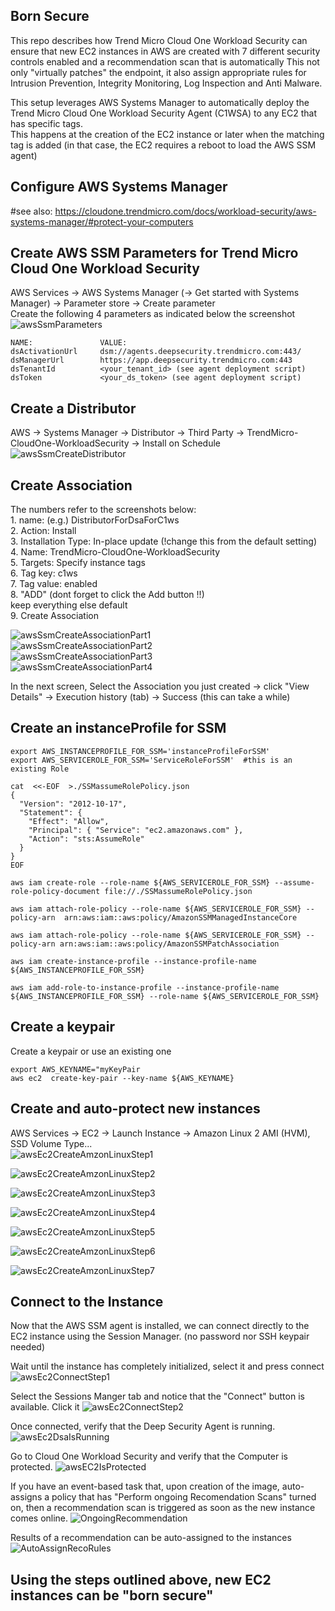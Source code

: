 ## Born Secure
This repo describes how Trend Micro Cloud One Workload Security can ensure that new EC2 instances in AWS are created with 7 different security controls enabled and a recommendation scan that is automatically 
This not only "virtually patches" the endpoint, it also assign appropriate rules for Intrusion Prevention, Integrity Monitoring, Log Inspection and Anti Malware.

This setup leverages AWS Systems Manager to automatically deploy the Trend Micro Cloud One Workload Security Agent (C1WSA) to any EC2 that has specific tags.   
This happens at the creation of the EC2 instance or later when the matching tag is added (in that case, the EC2 requires a reboot to load the AWS SSM agent)  

## Configure AWS Systems Manager
#see also: https://cloudone.trendmicro.com/docs/workload-security/aws-systems-manager/#protect-your-computers  

## Create AWS SSM Parameters for Trend Micro Cloud One Workload Security  
AWS Services -> AWS Systems Manager (-> Get started with Systems Manager) -> Parameter store -> Create parameter  
Create the following 4 parameters as indicated below the screenshot  
![awsSsmParameters](images/awsSsmParameters.png)  
```
NAME:				VALUE:
dsActivationUrl 	dsm://agents.deepsecurity.trendmicro.com:443/
dsManagerUrl 	    https://app.deepsecurity.trendmicro.com:443
dsTenantId 	        <your_tenant_id> (see agent deployment script)
dsToken             <your_ds_token> (see agent deployment script)
```

## Create a Distributor
AWS -> Systems Manager -> Distributor -> Third Party -> TrendMicro-CloudOne-WorkloadSecurity -> Install on Schedule  
![awsSsmCreateDistributor](images/awsSsmCreateDistributor.png)  
 
## Create Association
The numbers refer to the screenshots below:  
		1. name: (e.g.) DistributorForDsaForC1ws  
		2. Action: Install  
		3. Installation Type: In-place update  (!change this from the default setting)
		4. Name: TrendMicro-CloudOne-WorkloadSecurity  
		5. Targets: Specify instance tags  
		6.	Tag key: c1ws  
		7.	Tag value: enabled   
		8.	"ADD" (dont forget to click the Add button !!)  
		keep everything else default  
		9. Create Association    
 

![awsSsmCreateAssociationPart1](images/awsSsmCreateAssociationPart1.png)  
![awsSsmCreateAssociationPart2](images/awsSsmCreateAssociationPart2.png)  
![awsSsmCreateAssociationPart3](images/awsSsmCreateAssociationPart3.png)  
![awsSsmCreateAssociationPart4](images/awsSsmCreateAssociationPart4.png) 

In the next screen, Select the Association you just created -> click "View Details" -> Execution history (tab) -> Success (this can take a while)  


## Create an instanceProfile for SSM  
```
export AWS_INSTANCEPROFILE_FOR_SSM='instanceProfileForSSM'
export AWS_SERVICEROLE_FOR_SSM='ServiceRoleForSSM'  #this is an existing Role

cat  <<-EOF  >./SSMassumeRolePolicy.json
{
  "Version": "2012-10-17",
  "Statement": {
    "Effect": "Allow",
    "Principal": { "Service": "ec2.amazonaws.com" },
    "Action": "sts:AssumeRole"
  }
}
EOF
 
aws iam create-role --role-name ${AWS_SERVICEROLE_FOR_SSM} --assume-role-policy-document file://./SSMassumeRolePolicy.json

aws iam attach-role-policy --role-name ${AWS_SERVICEROLE_FOR_SSM} --policy-arn  arn:aws:iam::aws:policy/AmazonSSMManagedInstanceCore

aws iam attach-role-policy --role-name ${AWS_SERVICEROLE_FOR_SSM} --policy-arn arn:aws:iam::aws:policy/AmazonSSMPatchAssociation

aws iam create-instance-profile --instance-profile-name ${AWS_INSTANCEPROFILE_FOR_SSM}

aws iam add-role-to-instance-profile --instance-profile-name ${AWS_INSTANCEPROFILE_FOR_SSM} --role-name ${AWS_SERVICEROLE_FOR_SSM}

```

## Create a keypair
Create a keypair or use an existing one
```
export AWS_KEYNAME="myKeyPair
aws ec2  create-key-pair --key-name ${AWS_KEYNAME}
```

## Create and auto-protect new instances
AWS Services -> EC2 -> Launch Instance -> 
	Amazon Linux 2 AMI (HVM), SSD Volume Type...  
![awsEc2CreateAmzonLinuxStep1](images/awsEc2CreateAmzonLinuxStep1.png)  

![awsEc2CreateAmzonLinuxStep2](images/awsEc2CreateAmzonLinuxStep2.png)  

![awsEc2CreateAmzonLinuxStep3](images/awsEc2CreateAmzonLinuxStep3.png)  

![awsEc2CreateAmzonLinuxStep4](images/awsEc2CreateAmzonLinuxStep4.png)  

![awsEc2CreateAmzonLinuxStep5](images/awsEc2CreateAmzonLinuxStep5.png)  

![awsEc2CreateAmzonLinuxStep6](images/awsEc2CreateAmzonLinuxStep6.png)  

![awsEc2CreateAmzonLinuxStep7](images/awsEc2CreateAmzonLinuxStep7.png)  

## Connect to the Instance
Now that the AWS SSM agent is installed, we can connect directly to the EC2 instance using the Session Manager. (no password nor SSH keypair needed)   
    
Wait until the instance has completely initialized, select it and press connect
![awsEc2ConnectStep1](images/awsEc2ConnectStep1.png)
    
Select the Sessions Manger tab and notice that the "Connect" button is available.
Click it
![awsEc2ConnectStep2](images/awsEc2ConnectStep2.png)
     
Once connected, verify that the Deep Security Agent is running.
![awsEc2DsaIsRunning](images/awsEc2DsaIsRunning.png)  

Go to Cloud One Workload Security and verify that the Computer is protected.
![awsEC2IsProtected](images/awsEC2IsProtected.png)

If you have an event-based task that, upon creation of the image, auto-assigns a policy that has "Perform ongoing Recomendation Scans" turned on, then a recommendation scan is triggered as soon as the new instance comes online.
![OngoingRecommendation](images/OngoingRecommendation.png)

Results of a recommendation can be auto-assigned to the instances
![AutoAssignRecoRules](images/AutoAssignRecoRules.png)

## Using the steps outlined above, new EC2 instances can be "born secure"

